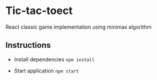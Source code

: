 # Tic-tac-toect
React classic game implementation using minimax algorithm 

## Instructions

- Install dependencies
```npm install```

- Start application
```npm start```
